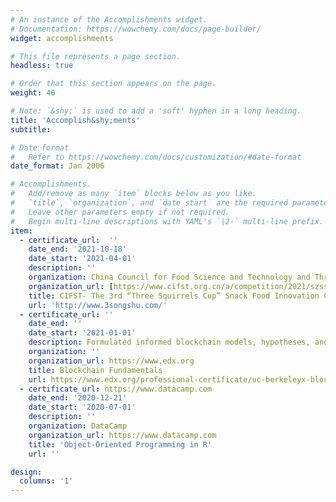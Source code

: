 ```yaml
---
# An instance of the Accomplishments widget.
# Documentation: https://wowchemy.com/docs/page-builder/
widget: accomplishments

# This file represents a page section.
headless: true

# Order that this section appears on the page.
weight: 40

# Note: `&shy;` is used to add a 'soft' hyphen in a long heading.
title: 'Accomplish&shy;ments'
subtitle:

# Date format
#   Refer to https://wowchemy.com/docs/customization/#date-format
date_format: Jan 2006

# Accomplishments.
#   Add/remove as many `item` blocks below as you like.
#   `title`, `organization`, and `date_start` are the required parameters.
#   Leave other parameters empty if not required.
#   Begin multi-line descriptions with YAML's `|2-` multi-line prefix.
item:
  - certificate_url:  ''
    date_end: '2021-10-18'
    date_start: '2021-04-01'
    description: ''
    organization: China Council for Food Science and Technology and Three Squirrels Co.
    organization_url: [https://www.cifst.org.cn/a/competition/2021/szss/jstz/](https://www.cifst.org.cn/a/competition/2021/szss/jstz/)
    title: CIFST- The 3rd “Three Squirrels Cup” Snack Food Innovation Competition
    url: 'http://www.3songshu.com/'
  - certificate_url: ''
    date_end: ''
    date_start: '2021-01-01'
    description: Formulated informed blockchain models, hypotheses, and use cases.
    organization: ''
    organization_url: https://www.edx.org
    title: Blockchain Fundamentals
    url: https://www.edx.org/professional-certificate/uc-berkeleyx-blockchain-fundamentals
  - certificate_url: https://www.datacamp.com
    date_end: '2020-12-21'
    date_start: '2020-07-01'
    description: ''
    organization: DataCamp
    organization_url: https://www.datacamp.com
    title: 'Object-Oriented Programming in R'
    url: ''

design:
  columns: '1'
---
```

